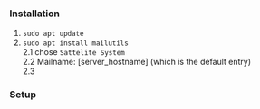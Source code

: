 ### Installation

1. `sudo apt update`
2. `sudo apt install mailutils`  
2.1 chose `Sattelite System`  
2.2 Mailname: [server_hostname] (which is the default entry)  
2.3 


### Setup
